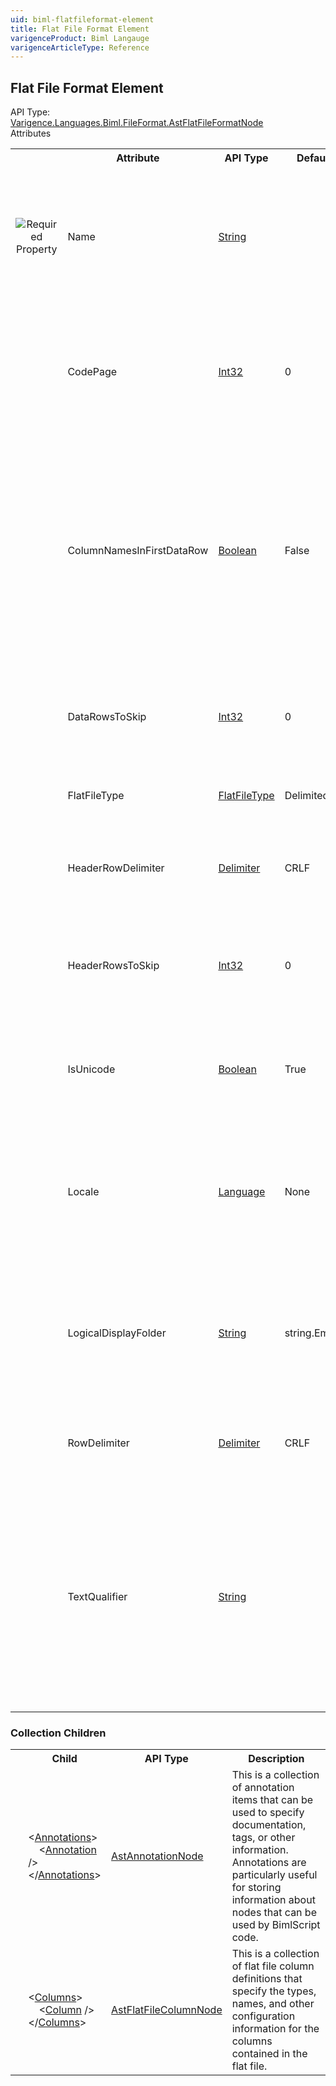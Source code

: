 ```yaml
---
uid: biml-flatfileformat-element
title: Flat File Format Element
varigenceProduct: Biml Langauge
varigenceArticleType: Reference
---
```

## Flat File Format Element<div class="AssemblyInfoGroup"><div class="CrossReferenceGroup"><div class="CrossReferenceHeader">API Type:</div><div class="CrossReferenceValue"><a href="../api-reference/Varigence.Languages.Biml.FileFormat.AstFlatFileFormatNode.html">Varigence.Languages.Biml.FileFormat.AstFlatFileFormatNode</a></div></div></div><div class="AttributeGroup"><div class="AttributeGroupHeader">Attributes</div><table id="AttributeList" class="AttributeList"><tbody><tr><th class="AttributeIconColumnHeader">&nbsp;</th><th class="AttributeNameColumnHeader">Attribute</th><th class="AttributeTypeColumnHeader">API Type</th><th class="AttributeDefaultColumnHeader">Default</th><th class="AttributeSummaryColumnHeader">Description</th></tr><tr class="ad0"><td align="center" class="AttributeIcon"><img title="Required Property" src="attributeRequired.png"></td><td class="AttributeName">Name</td><td class="AttributeType"><a href="https://msdn.microsoft.com/en-us/library/System.String.aspx">String</a></td><td class="AttributeDefault">&nbsp;</td><td class="AttributeSummary"><div class ="SummaryItem">Specifies the name of the object.  This name can be used to reference this object from anywhere else in the program.</div></td></tr><tr class="ad1"><td align="center" class="AttributeIcon"><img title="" src="attribute.png"></td><td class="AttributeName">CodePage</td><td class="AttributeType"><a href="https://msdn.microsoft.com/en-us/library/System.Int32.aspx">Int32</a></td><td class="AttributeDefault">0</td><td class="AttributeSummary"><div class ="SummaryItem">This value specifies the code page to use for character and string manipulation of non-Unicode text.</div></td></tr><tr class="ad0"><td align="center" class="AttributeIcon"><img title="" src="attribute.png"></td><td class="AttributeName">ColumnNamesInFirstDataRow</td><td class="AttributeType"><a href="https://msdn.microsoft.com/en-us/library/System.Boolean.aspx">Boolean</a></td><td class="AttributeDefault">False</td><td class="AttributeSummary"><div class ="SummaryItem">This value specifies whether more descriptive column names are provided in the first data row to replace the column names specified in the Flat File Format Columns collection.</div></td></tr><tr class="ad1"><td align="center" class="AttributeIcon"><img title="" src="attribute.png"></td><td class="AttributeName">DataRowsToSkip</td><td class="AttributeType"><a href="https://msdn.microsoft.com/en-us/library/System.Int32.aspx">Int32</a></td><td class="AttributeDefault">0</td><td class="AttributeSummary"><div class ="SummaryItem">This value specifies how many data rows to skip before beginning to product data.</div></td></tr><tr class="ad0"><td align="center" class="AttributeIcon"><img title="" src="attribute.png"></td><td class="AttributeName">FlatFileType</td><td class="AttributeType"><a href="../api-reference/Varigence.Languages.Biml.FileFormat.FlatFileType.html">FlatFileType</a></td><td class="AttributeDefault">Delimited</td><td class="AttributeSummary"><div class ="SummaryItem">This value specifies the type of the flat file.</div></td></tr><tr class="ad1"><td align="center" class="AttributeIcon"><img title="" src="attribute.png"></td><td class="AttributeName">HeaderRowDelimiter</td><td class="AttributeType"><a href="../api-reference/Varigence.Languages.Biml.Task.Delimiter.html">Delimiter</a></td><td class="AttributeDefault">CRLF</td><td class="AttributeSummary"><div class ="SummaryItem">This value specifies the delimiter to use for column header rows.</div></td></tr><tr class="ad0"><td align="center" class="AttributeIcon"><img title="" src="attribute.png"></td><td class="AttributeName">HeaderRowsToSkip</td><td class="AttributeType"><a href="https://msdn.microsoft.com/en-us/library/System.Int32.aspx">Int32</a></td><td class="AttributeDefault">0</td><td class="AttributeSummary"><div class ="SummaryItem">This value specifies how many header rows to skip before reading data rows.</div></td></tr><tr class="ad1"><td align="center" class="AttributeIcon"><img title="" src="attribute.png"></td><td class="AttributeName">IsUnicode</td><td class="AttributeType"><a href="https://msdn.microsoft.com/en-us/library/System.Boolean.aspx">Boolean</a></td><td class="AttributeDefault">True</td><td class="AttributeSummary"><div class ="SummaryItem">This value specifies whether Unicode character and string manipulation will be used.</div></td></tr><tr class="ad0"><td align="center" class="AttributeIcon"><img title="" src="attribute.png"></td><td class="AttributeName">Locale</td><td class="AttributeType"><a href="../api-reference/Varigence.Languages.Biml.Cube.Language.html">Language</a></td><td class="AttributeDefault">None</td><td class="AttributeSummary"><div class ="SummaryItem">This value specifies the locale, which applies language-specific ordering and date and time formats to the data.</div></td></tr><tr class="ad1"><td align="center" class="AttributeIcon"><img title="" src="attribute.png"></td><td class="AttributeName">LogicalDisplayFolder</td><td class="AttributeType"><a href="https://msdn.microsoft.com/en-us/library/System.String.aspx">String</a></td><td class="AttributeDefault">string.Empty</td><td class="AttributeSummary"><div class ="SummaryItem">Specifies a path that should be used for organizing the tree display of this object in the Logical View in BimlStudio.</div></td></tr><tr class="ad0"><td align="center" class="AttributeIcon"><img title="" src="attribute.png"></td><td class="AttributeName">RowDelimiter</td><td class="AttributeType"><a href="../api-reference/Varigence.Languages.Biml.Task.Delimiter.html">Delimiter</a></td><td class="AttributeDefault">CRLF</td><td class="AttributeSummary"><div class ="SummaryItem">This value specifies the delimiter to use to segregate rows.</div></td></tr><tr class="ad1"><td align="center" class="AttributeIcon"><img title="" src="attribute.png"></td><td class="AttributeName">TextQualifier</td><td class="AttributeType"><a href="https://msdn.microsoft.com/en-us/library/System.String.aspx">String</a></td><td class="AttributeDefault">&nbsp;</td><td class="AttributeSummary"><div class ="SummaryItem">This value specifies which character is used to identify contiguous blocks of text in a flat file.  Column delimiters within blocks of contiguous text will be ignored and treated as text data.</div></td></tr></tbody></table></div><div class="ChildGroup">### Collection Children<table id="ChildList" class="ChildList"><tbody><tr><th class="ChildIconColumnHeader">&nbsp;</th><th class="ChildNameColumnHeader">Child</th><th class="ChildTypeColumnHeader">API Type</th><th class="ChildSummaryColumnHeader">Description</th></tr><tr class="cd0"><td align="center" class="ChildIcon"><img title="" src="collectionChild.png"><div class="RequiredIcon" title="Required Child"></div><td class="ChildName"><span class="punc">&lt;</span><a href=Varigence.Languages.Biml.AstNode_Annotations.html">Annotations</a><span class="punc">&gt;</span><br />&nbsp;&nbsp;&nbsp;&nbsp;<span class="punc">&lt;</span><a href=Varigence.Languages.Biml.AstAnnotationNode.html">Annotation</a> <span class="punc">/&gt;</span><br /><span class="punc">&lt;/</span><a href=Varigence.Languages.Biml.AstNode_Annotations.html">Annotations</a><span class="punc">&gt;</span></td><td class="ChildType"><a href="../api-reference/Varigence.Languages.Biml.AstAnnotationNode.html">AstAnnotationNode</a></td><td class="ChildSummary"><div class ="SummaryItem">This is a collection of annotation items that can be used to specify documentation, tags, or other information.  Annotations are particularly useful for storing information about nodes that can be used by BimlScript code.</div></td></tr><tr class="cd1"><td align="center" class="ChildIcon"><img title="" src="collectionChild.png"><div class="RequiredIcon" title="Required Child"></div><td class="ChildName"><span class="punc">&lt;</span><a href=Varigence.Languages.Biml.FileFormat.AstFlatFileFormatNode_Columns.html">Columns</a><span class="punc">&gt;</span><br />&nbsp;&nbsp;&nbsp;&nbsp;<span class="punc">&lt;</span><a href=Varigence.Languages.Biml.FileFormat.AstFlatFileColumnNode.html">Column</a> <span class="punc">/&gt;</span><br /><span class="punc">&lt;/</span><a href=Varigence.Languages.Biml.FileFormat.AstFlatFileFormatNode_Columns.html">Columns</a><span class="punc">&gt;</span></td><td class="ChildType"><a href="../api-reference/Varigence.Languages.Biml.FileFormat.AstFlatFileColumnNode.html">AstFlatFileColumnNode</a></td><td class="ChildSummary"><div class ="SummaryItem">This is a collection of flat file column definitions that specify the types, names, and other configuration information for the columns contained in the flat file.</div></td></tr></tbody></table></div>
